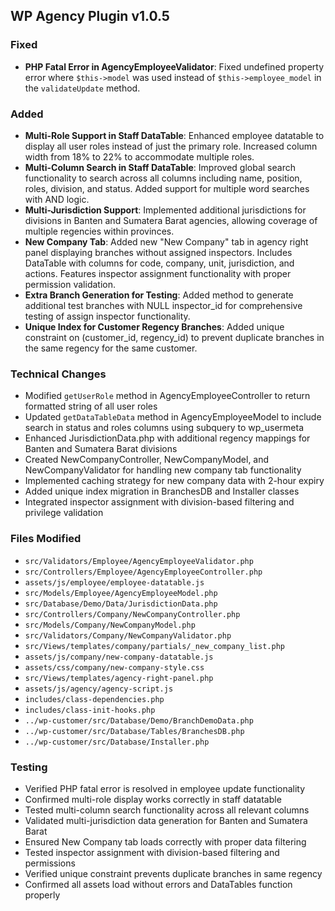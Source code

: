 ## WP Agency Plugin v1.0.5

### Fixed
- **PHP Fatal Error in AgencyEmployeeValidator**: Fixed undefined property error where `$this->model` was used instead of `$this->employee_model` in the `validateUpdate` method.

### Added
- **Multi-Role Support in Staff DataTable**: Enhanced employee datatable to display all user roles instead of just the primary role. Increased column width from 18% to 22% to accommodate multiple roles.
- **Multi-Column Search in Staff DataTable**: Improved global search functionality to search across all columns including name, position, roles, division, and status. Added support for multiple word searches with AND logic.
- **Multi-Jurisdiction Support**: Implemented additional jurisdictions for divisions in Banten and Sumatera Barat agencies, allowing coverage of multiple regencies within provinces.
- **New Company Tab**: Added new "New Company" tab in agency right panel displaying branches without assigned inspectors. Includes DataTable with columns for code, company, unit, jurisdiction, and actions. Features inspector assignment functionality with proper permission validation.
- **Extra Branch Generation for Testing**: Added method to generate additional test branches with NULL inspector_id for comprehensive testing of assign inspector functionality.
- **Unique Index for Customer Regency Branches**: Added unique constraint on (customer_id, regency_id) to prevent duplicate branches in the same regency for the same customer.

### Technical Changes
- Modified `getUserRole` method in AgencyEmployeeController to return formatted string of all user roles
- Updated `getDataTableData` method in AgencyEmployeeModel to include search in status and roles columns using subquery to wp_usermeta
- Enhanced JurisdictionData.php with additional regency mappings for Banten and Sumatera Barat divisions
- Created NewCompanyController, NewCompanyModel, and NewCompanyValidator for handling new company tab functionality
- Implemented caching strategy for new company data with 2-hour expiry
- Added unique index migration in BranchesDB and Installer classes
- Integrated inspector assignment with division-based filtering and privilege validation

### Files Modified
- `src/Validators/Employee/AgencyEmployeeValidator.php`
- `src/Controllers/Employee/AgencyEmployeeController.php`
- `assets/js/employee/employee-datatable.js`
- `src/Models/Employee/AgencyEmployeeModel.php`
- `src/Database/Demo/Data/JurisdictionData.php`
- `src/Controllers/Company/NewCompanyController.php`
- `src/Models/Company/NewCompanyModel.php`
- `src/Validators/Company/NewCompanyValidator.php`
- `src/Views/templates/company/partials/_new_company_list.php`
- `assets/js/company/new-company-datatable.js`
- `assets/css/company/new-company-style.css`
- `src/Views/templates/agency-right-panel.php`
- `assets/js/agency/agency-script.js`
- `includes/class-dependencies.php`
- `includes/class-init-hooks.php`
- `../wp-customer/src/Database/Demo/BranchDemoData.php`
- `../wp-customer/src/Database/Tables/BranchesDB.php`
- `../wp-customer/src/Database/Installer.php`

### Testing
- Verified PHP fatal error is resolved in employee update functionality
- Confirmed multi-role display works correctly in staff datatable
- Tested multi-column search functionality across all relevant columns
- Validated multi-jurisdiction data generation for Banten and Sumatera Barat
- Ensured New Company tab loads correctly with proper data filtering
- Tested inspector assignment with division-based filtering and permissions
- Verified unique constraint prevents duplicate branches in same regency
- Confirmed all assets load without errors and DataTables function properly
